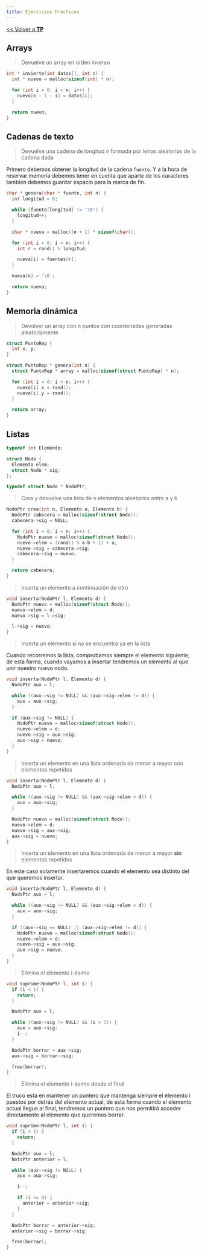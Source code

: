 ```yaml
---
title: Ejercicios Prácticos
---
```


[&lt;&lt; Volver a **TP**](../tp.md)

## Arrays

> Devuelve un array en orden inverso

```c
int * invierte(int datos[], int n) {
  int * nuevo = malloc(sizeof(int) * n);

  for (int i = 0; i < n; i++) {
    nuevo[n - 1 - i] = datos[i];
  }

  return nuevo;
}
```

## Cadenas de texto

> Devuelve una cadena de longitud n formada por letras aleatorias de la cadena dada

Primero debemos obtener la longitud de la cadena `fuente`. Y a la hora de reservar memoria debemos tener en cuenta que aparte de los caracteres también debemos guardar espacio para la marca de fin.

```c
char * genera(char * fuente, int n) {
  int longitud = 0;

  while (fuente[longitud] != '\0') {
    longitud++;
  }

  char * nueva = malloc((n + 1) * sizeof(char));

  for (int i = 0; i < n; i++) {
    int r = rand() % longitud;

    nueva[i] = fuentes[r];
  }

  nueva[n] = '\0';

  return nueva;
}
```

## Memoria dinámica

> Devolver un array con n puntos con coordenadas generadas aleatoriamente

```c
struct PuntoRep {
  int x, y;
}

struct PuntoRep * genera(int n) {
  struct PuntoRep * array = malloc(sizeof(struct PuntoRep) * n);

  for (int i = 0; i < n; i++) {
    nuevo[i].x = rand();
    nuevo[i].y = rand();
  }

  return array;
}
```

## Listas

```c
typedef int Elemento;

struct Nodo {
  Elemento elem;
  struct Nodo * sig;
};

typedef struct Nodo * NodoPtr;
```

> Crea y devuelve una lista de n elementos aleatorios entre a y b

```c
NodoPtr crea(int n, Elemento a, Elemento b) {
  NodoPtr cabecera = malloc(sizeof(struct Nodo));
  cabecera->sig = NULL;

  for (int i = 0; i < n; i++) {
    NodoPtr nuevo = malloc(sizeof(struct Nodo));
    nuevo->elem = (rand() % a-b + 1) + a;
    nuevo->sig = cabecera->sig;
    cabecera->sig = nuevo;
  }

  return cabecera;
}
```

> Inserta un elemento a continuación de otro

```c
void inserta(NodoPtr l, Elemento d) {
  NodoPtr nuevo = malloc(sizeof(struct Nodo));
  nuevo->elem = d;
  nuevo->sig = l->sig;

  l->sig = nuevo;
}
```

> Inserta un elemento si no se encuentra ya en la lista

Cuando recorremos la lista, comprobamos siempre el elemento siguiente; de esta forma, cuando vayamos a insertar tendremos un elemento al que unir nuestro nuevo nodo.

```c
void inserta(NodoPtr l, Elemento d) {
  NodoPtr aux = l;

  while ((aux->sig != NULL) && (aux->sig->elem != d)) {
    aux = aux->sig;
  }

  if (aux->sig != NULL) {
    NodoPtr nuevo = malloc(sizeof(struct Nodo));
    nuevo->elem = d;
    nuevo->sig = aux->sig;
    aux->sig = nuevo;
  }
}
```

> Inserta un elemento en una lista ordenada de menor a mayor con elementos repetidos

```c
void inserta(NodoPtr l, Elemento d) {
  NodoPtr aux = l;

  while ((aux->sig != NULL) && (aux->sig->elem < d)) {
    aux = aux->sig;
  }

  NodoPtr nuevo = malloc(sizeof(struct Nodo));
  nuevo->elem = d;
  nuevo->sig = aux->sig;
  aux->sig = nuevo;
}
```

> Inserta un elemento en una lista ordenada de menor a mayor **sin** elementos repetidos

En este caso solamente insertaremos cuando el elemento sea distinto del que queremos insertar.

```c
void inserta(NodoPtr l, Elemento d) {
  NodoPtr aux = l;

  while ((aux->sig != NULL) && (aux->sig->elem < d)) {
    aux = aux->sig;
  }

  if ((aux->sig == NULL) || (aux->sig->elem != d)) {
    NodoPtr nuevo = malloc(sizeof(struct Nodo));
    nuevo->elem = d;
    nuevo->sig = aux->sig;
    aux->sig = nuevo;
  }
}
```

> Elimina el elemento i-ésimo

```c
void suprime(NodoPtr l, int i) {
  if (i < 1) {
    return;
  }

  NodoPtr aux = l;

  while ((aux->sig != NULL) && (i > 1)) {
    aux = aux->sig;
    i--;
  }

  NodoPtr borrar = aux->sig;
  aux->sig = borrar->sig;

  free(borrar);
}
```

> Elimina el elemento i-ésimo desde el final

El truco está en mantener un puntero que mantenga siempre el elemento i puestos por detrás del elemento actual, de esta forma cuando el elemento actual llegue al final, tendremos un puntero que nos permitirá acceder directamente al elemento que queremos borrar.

```c
void suprime(NodoPtr l, int i) {
  if (i < 1) {
    return;
  }

  NodoPtr aux = l;
  NotoPtr anterior = l;

  while (aux->sig != NULL) {
    aux = aux->sig;

    i--;

    if (i <= 0) {
      anterior = anterior->sig;
    }
  }

  NodoPtr borrar = anterior->sig;
  anterior->sig = borrar->sig;

  free(borrar);
}
```
